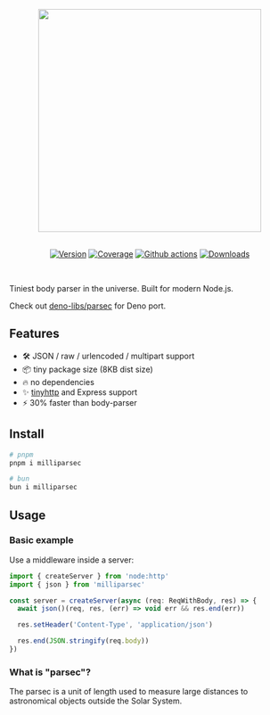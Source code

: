 <div align="center">
<br /><br /><br />
<img src="logo.png" width="400px" />
<br /><br />

[![Version][v-badge-url]][npm-url] [![Coverage][cov-img]][cov-url] [![Github actions][gh-actions-img]][github-actions] [![Downloads][dl-badge-url]][npm-url]

</div>
<br />

Tiniest body parser in the universe. Built for modern Node.js.

Check out [deno-libs/parsec](https://github.com/deno-libs/parsec) for Deno port.

## Features

- 🛠 JSON / raw / urlencoded / multipart support
- 📦 tiny package size (8KB dist size)
- 🔥 no dependencies
- ✨ [tinyhttp](https://github.com/tinyhttp/tinyhttp) and Express support
- ⚡ 30% faster than body-parser

## Install

```sh
# pnpm
pnpm i milliparsec

# bun
bun i milliparsec
```

## Usage

### Basic example

Use a middleware inside a server:

```js
import { createServer } from 'node:http'
import { json } from 'milliparsec'

const server = createServer(async (req: ReqWithBody, res) => {
  await json()(req, res, (err) => void err && res.end(err))

  res.setHeader('Content-Type', 'application/json')

  res.end(JSON.stringify(req.body))
})
```

### What is "parsec"?

The parsec is a unit of length used to measure large distances to astronomical objects outside the Solar System.

[v-badge-url]: https://img.shields.io/npm/v/milliparsec.svg?style=for-the-badge&color=25608B&logo=npm&label=
[npm-url]: https://www.npmjs.com/package/milliparsec
[dl-badge-url]: https://img.shields.io/npm/dt/milliparsec?style=for-the-badge&color=25608B
[github-actions]: https://github.com/talentlessguy/milliparsec/actions
[gh-actions-img]: https://img.shields.io/github/actions/workflow/status/tinyhttp/milliparsec/main.yml?branch=master&style=for-the-badge&color=25608B&label=&logo=github
[cov-img]: https://img.shields.io/coveralls/github/tinyhttp/milliparsec?style=for-the-badge&color=25608B
[cov-url]: https://coveralls.io/github/tinyhttp/milliparsec
